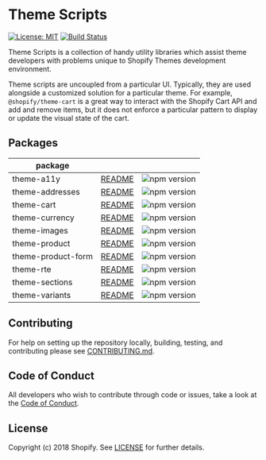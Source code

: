 # Theme Scripts

[![License: MIT](https://img.shields.io/badge/License-MIT-green.svg)](LICENSE.md)
[![Build Status](https://travis-ci.org/Shopify/theme-scripts.svg?branch=master)](https://travis-ci.org/Shopify/theme-scripts)

Theme Scripts is a collection of handy utility libraries which assist theme developers with problems unique to Shopify Themes development environment.

Theme scripts are uncoupled from a particular UI. Typically, they are used alongside a customized solution for a particular theme. For example, `@shopify/theme-cart` is a great way to interact with the Shopify Cart API and add and remove items, but it does not enforce a particular pattern to display or update the visual state of the cart.

## Packages

| package            |                                                 |                                                                              |
| ------------------ | ----------------------------------------------- | ---------------------------------------------------------------------------- |
| theme-a11y         | [README](packages/theme-a11y/README.md)         | ![npm version](https://badge.fury.io/js/%40shopify%2Ftheme-a11y.svg)         |
| theme-addresses    | [README](packages/theme-addresses/README.md)    | ![npm version](https://badge.fury.io/js/%40shopify%2Ftheme-addresses.svg)    |
| theme-cart         | [README](packages/theme-cart/README.md)         | ![npm version](https://badge.fury.io/js/%40shopify%2Ftheme-cart.svg)         |
| theme-currency     | [README](packages/theme-currency/README.md)     | ![npm version](https://badge.fury.io/js/%40shopify%2Ftheme-currency.svg)     |
| theme-images       | [README](packages/theme-images/README.md)       | ![npm version](https://badge.fury.io/js/%40shopify%2Ftheme-images.svg)       |
| theme-product      | [README](packages/theme-product/README.md)      | ![npm version](https://badge.fury.io/js/%40shopify%2Ftheme-product.svg)      |
| theme-product-form | [README](packages/theme-product-form/README.md) | ![npm version](https://badge.fury.io/js/%40shopify%2Ftheme-product-form.svg) |
| theme-rte          | [README](packages/theme-rte/README.md)          | ![npm version](https://badge.fury.io/js/%40shopify%2Ftheme-rte.svg)          |
| theme-sections     | [README](packages/theme-sections/README.md)     | ![npm version](https://badge.fury.io/js/%40shopify%2Ftheme-sections.svg)     |
| theme-variants     | [README](packages/theme-variants/README.md)     | ![npm version](https://badge.fury.io/js/%40shopify%2Ftheme-variants.svg)     |

## Contributing

For help on setting up the repository locally, building, testing, and contributing
please see [CONTRIBUTING.md](https://github.com/Shopify/theme-scripts/blob/master/CONTRIBUTING.md).

## Code of Conduct

All developers who wish to contribute through code or issues, take a look at the
[Code of Conduct](https://github.com/Shopify/theme-scripts/blob/master/CODE_OF_CONDUCT.md).

## License

Copyright (c) 2018 Shopify. See [LICENSE](https://github.com/Shopify/theme-scripts/blob/master/LICENSE) for further details.
